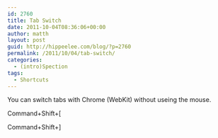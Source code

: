 ```yaml
---
id: 2760
title: Tab Switch
date: 2011-10-04T08:36:06+00:00
author: matth
layout: post
guid: http://hippeelee.com/blog/?p=2760
permalink: /2011/10/04/tab-switch/
categories:
  - (intro)Spection
tags:
  - Shortcuts
---
```

You can switch tabs with Chrome (WebKit) without useing the mouse. 

Command+Shift+[
  
Command+Shift+]